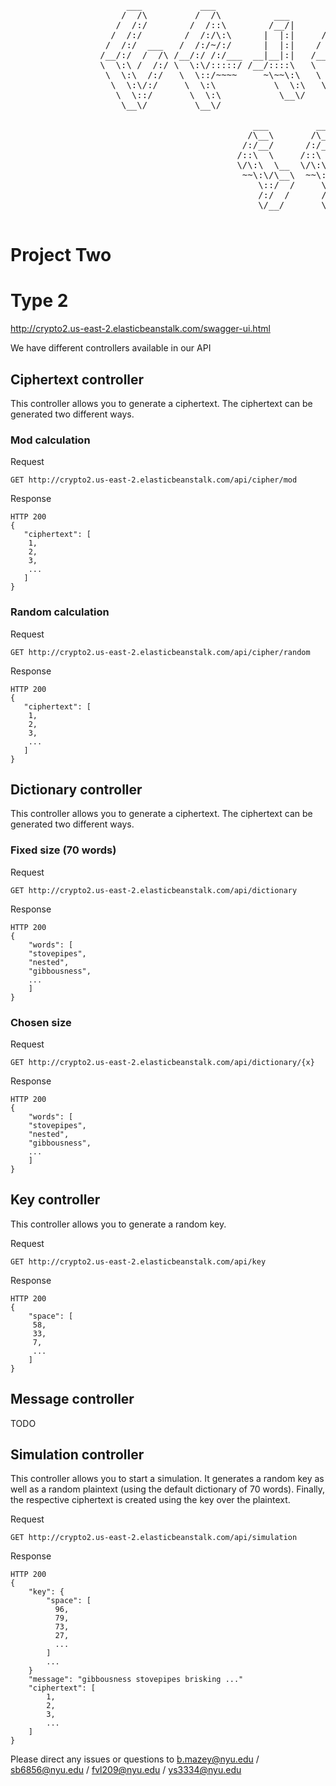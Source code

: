  <pre>
                      ___           ___                       ___                     ___
                     /  /\         /  /\          ___        /  /\        ___        /  /\
                    /  /:/        /  /::\        /__/|      /  /::\      /  /\      /  /::\
                   /  /:/        /  /:/\:\      |  |:|     /  /:/\:\    /  /:/     /  /:/\:\
                  /  /:/  ___   /  /:/~/:/      |  |:|    /  /:/~/:/   /  /:/     /  /:/  \:\
                 /__/:/  /  /\ /__/:/ /:/___  __|__|:|   /__/:/ /:/   /  /::\    /__/:/ \__\:\
                 \  \:\ /  /:/ \  \:\/:::::/ /__/::::\   \  \:\/:/   /__/:/\:\   \  \:\ /  /:/
                  \  \:\  /:/   \  \::/~~~~     ~\~~\:\   \  \::/    \__\/  \:\   \  \:\  /:/
                   \  \:\/:/     \  \:\           \  \:\   \  \:\         \  \:\   \  \:\/:/
                    \  \::/       \  \:\           \__\/    \  \:\         \__\/    \  \::/
                     \__\/         \__\/                     \__\/                   \__\/

                                              ___         ___
                                             /\__\       /\__\
                                            /:/__/      /:/__/
                                           /::\  \     /::\  \
                                           \/\:\  \__  \/\:\  \__
                                            ~~\:\/\__\  ~~\:\/\__\
                                               \::/  /     \::/  /
                                               /:/  /      /:/  /
                                               \/__/       \/__/

</pre>

<h1>Project Two</h1>
<h1>Type 2</h1>

http://crypto2.us-east-2.elasticbeanstalk.com/swagger-ui.html

We have different controllers available in our API

<h2>Ciphertext controller</h2>

This controller allows you to generate a ciphertext.
The ciphertext can be generated two different ways.

<h3>Mod calculation</h3>

Request

    GET http://crypto2.us-east-2.elasticbeanstalk.com/api/cipher/mod

Response

    HTTP 200
    {
       "ciphertext": [
        1,
        2,
        3,
        ...
       ]
    }

<h3>Random calculation</h3>

Request

    GET http://crypto2.us-east-2.elasticbeanstalk.com/api/cipher/random

Response

    HTTP 200
    {
       "ciphertext": [
        1,
        2,
        3,
        ...
       ]
    }

<h2>Dictionary controller</h2>
This controller allows you to generate a ciphertext.
The ciphertext can be generated two different ways.

<h3>Fixed size (70 words)</h3>

Request

    GET http://crypto2.us-east-2.elasticbeanstalk.com/api/dictionary

Response

    HTTP 200
    {
        "words": [
        "stovepipes",
        "nested",
        "gibbousness",
        ...
        ]
    }

<h3>Chosen size</h3>

Request

    GET http://crypto2.us-east-2.elasticbeanstalk.com/api/dictionary/{x}

Response

    HTTP 200
    {
        "words": [
        "stovepipes",
        "nested",
        "gibbousness",
        ...
        ]
    }

<h2>Key controller</h2>
This controller allows you to generate a random key.

Request

    GET http://crypto2.us-east-2.elasticbeanstalk.com/api/key

Response

    HTTP 200
    {
        "space": [
         58,
         33,
         7,
         ...
        ]
    }

<h2>Message controller</h2>

TODO

<h2>Simulation controller</h2>
This controller allows you to start a simulation.
It generates a random key as well as a random plaintext (using the default dictionary of 70 words).
Finally, the respective ciphertext is created using the key over the plaintext.

Request

    GET http://crypto2.us-east-2.elasticbeanstalk.com/api/simulation

Response

    HTTP 200
    {
        "key": {
            "space": [
              96,
              79,
              73,
              27,
              ...
            ]
            ...
        }
        "message": "gibbousness stovepipes brisking ..."
        "ciphertext": [
            1,
            2,
            3,
            ...
        ]
    }

Please direct any issues or questions to b.mazey@nyu.edu / sb6856@nyu.edu / fvl209@nyu.edu / ys3334@nyu.edu
